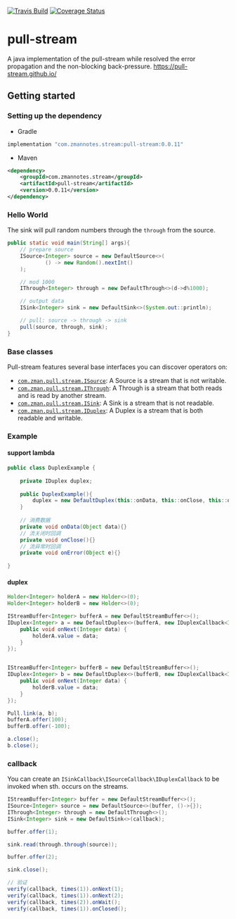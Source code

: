 [![Travis Build](https://api.travis-ci.org/zman2013/pull-stream.svg?branch=master)](https://api.travis-ci.org/zman2013/pull-stream.svg?branch=master)
[![Coverage Status](https://coveralls.io/repos/github/zman2013/pull-stream/badge.svg?branch=master)](https://coveralls.io/github/zman2013/pull-stream?branch=master)


# pull-stream
A java implementation of the pull-stream while resolved the error propagation and the non-blocking back-pressure.
https://pull-stream.github.io/

## Getting started
### Setting up the dependency
* Gradle
```groovy
implementation "com.zmannotes.stream:pull-stream:0.0.11"
```
* Maven
```xml
<dependency>
    <groupId>com.zmannotes.stream</groupId>
    <artifactId>pull-stream</artifactId>
    <version>0.0.11</version>
</dependency>
```
### Hello World
The sink will pull random numbers through the `through` from the source.
```java
public static void main(String[] args){
    // prepare source
    ISource<Integer> source = new DefaultSource<>(
            () -> new Random().nextInt()
    );

    // mod 1000
    IThrough<Integer> through = new DefaultThrough<>(d->d%1000);

    // output data
    ISink<Integer> sink = new DefaultSink<>(System.out::println);

    // pull: source -> through -> sink
    pull(source, through, sink);
}
```
### Base classes
Pull-stream features several base interfaces you can discover operators on:  
 - [`com.zman.pull.stream.ISource`](https://github.com/zman2013/pull-stream/blob/master/src/main/java/com/zman/pull/stream/ISource.java): A Source is a stream that is not writable.
 - [`com.zman.pull.stream.IThrough`](https://github.com/zman2013/pull-stream/blob/master/src/main/java/com/zman/pull/stream/IThrough.java): A Through is a stream that both reads and is read by another stream.
 - [`com.zman.pull.stream.ISink`](https://github.com/zman2013/pull-stream/blob/master/src/main/java/com/zman/pull/stream/ISink.java): A Sink is a stream that is not readable.
 - [`com.zman.pull.stream.IDuplex`](https://github.com/zman2013/pull-stream/blob/master/src/main/java/com/zman/pull/stream/IDuplex.java): A Duplex is a stream that is both readable and writable.
 
### Example
#### support lambda
```java
public class DuplexExample {
    
    private IDuplex duplex;
    
    public DuplexExample(){
        duplex = new DefaultDuplex(this::onData, this::onClose, this::onError);
    }
    
    // 消费数据
    private void onData(Object data){}
    // 流关闭时回调
    private void onClose(){}
    // 流异常时回调
    private void onError(Object e){}
    
}
```
#### duplex
```java
Holder<Integer> holderA = new Holder<>(0);
Holder<Integer> holderB = new Holder<>(0);

IStreamBuffer<Integer> bufferA = new DefaultStreamBuffer<>();
IDuplex<Integer> a = new DefaultDuplex<>(bufferA, new IDuplexCallback<Integer>() {
    public void onNext(Integer data) {
        holderA.value = data;
    }
});


IStreamBuffer<Integer> bufferB = new DefaultStreamBuffer<>();
IDuplex<Integer> b = new DefaultDuplex<>(bufferB, new IDuplexCallback<Integer>() {
    public void onNext(Integer data) {
        holderB.value = data;
    }
});

Pull.link(a, b);
bufferA.offer(100);
bufferB.offer(-100);

a.close();
b.close();
```

### callback
You can create an `ISinkCallback\ISourceCallback\IDuplexCallback` to be invoked when sth. occurs on the streams.
```java
IStreamBuffer<Integer> buffer = new DefaultStreamBuffer<>();
ISource<Integer> source = new DefaultSource<>(buffer, ()->{});
IThrough<Integer> through = new DefaultThrough<>();
ISink<Integer> sink = new DefaultSink<>(callback);

buffer.offer(1);

sink.read(through.through(source));

buffer.offer(2);

sink.close();

// 验证
verify(callback, times(1)).onNext(1);
verify(callback, times(1)).onNext(2);
verify(callback, times(2)).onWait();
verify(callback, times(1)).onClosed();
```
